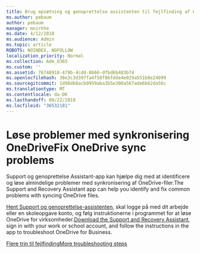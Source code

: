 ```yaml
---
title: Brug opsætning og genoprettelse assistenten til fejlfinding af OneDrive til virksomheder
ms.author: pebaum
author: pebaum
manager: mnirkhe
ms.date: 4/12/2018
ms.audience: Admin
ms.topic: article
ROBOTS: NOINDEX, NOFOLLOW
localization_priority: Normal
ms.collection: Adm_O365
ms.custom: ''
ms.assetid: 76748918-479b-4cdd-8666-dfbd6b483b74
ms.openlocfilehash: 38e3c3d397fa4f58f86fdde4e029a551b8e24099
ms.sourcegitcommit: 1d98db8acb9959aba3b5e308a567ade6b62da56c
ms.translationtype: MT
ms.contentlocale: da-DK
ms.lasthandoff: 08/22/2019
ms.locfileid: "36532181"
---
```

# <a name="fix-onedrive-sync-problems"></a><span data-ttu-id="6cee8-102">Løse problemer med synkronisering OneDrive</span><span class="sxs-lookup"><span data-stu-id="6cee8-102">Fix OneDrive sync problems</span></span>

<span data-ttu-id="6cee8-103">Support og genoprettelse Assistant-app kan hjælpe dig med at identificere og løse almindelige problemer med synkronisering af OneDrive-filer.</span><span class="sxs-lookup"><span data-stu-id="6cee8-103">The Support and Recovery Assistant app can help you identify and fix common problems with syncing OneDrive files.</span></span> 
  
<span data-ttu-id="6cee8-104">[Hent Support og genoprettelse-assistenten](https://aka.ms/sara), skal logge på med dit arbejde eller en skoleopgave konto, og følg instruktionerne i programmet for at løse OneDrive for virksomheder.</span><span class="sxs-lookup"><span data-stu-id="6cee8-104">[Download the Support and Recovery Assistant](https://aka.ms/sara), sign in with your work or school account, and follow the instructions in the app to troubleshoot OneDrive for Business.</span></span> 
  
[<span data-ttu-id="6cee8-105">Flere trin til fejlfinding</span><span class="sxs-lookup"><span data-stu-id="6cee8-105">More troubleshooting steps</span></span>](https://go.microsoft.com/fwlink/?linkid=872097)
  

